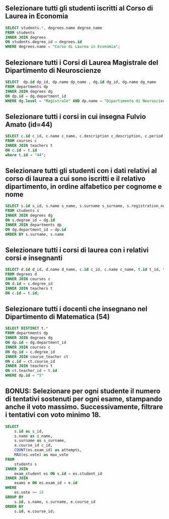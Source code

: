 ## Selezionare tutti gli studenti iscritti al Corso di Laurea in Economia

```sql
SELECT students.*, degrees.name degree_name
FROM students
INNER JOIN degrees
ON students.degree_id = degrees.id
WHERE degrees.name = "Corso di Laurea in Economia";
```

## Selezionare tutti i Corsi di Laurea Magistrale del Dipartimento di Neuroscienze

```sql
SELECT  dp.id dp_id, dp.name dp_name , dg.id dg_id, dg.name dg_name
FROM departments dp
INNER JOIN degrees dg
ON dp.id = dg.department_id
WHERE dg.level = "Magistrale" AND dp.name = "Dipartimento di Neuroscienze";
```

## Selezionare tutti i corsi in cui insegna Fulvio Amato (id=44)

```sql
SELECT c.id c_id, c.name c_name, c.description c_description, c.period c_period, c.year c_year, c.cfu c_cfu, c.website c_website, t.id t_id, t.name t_name, t.surname t_surname
FROM courses c
INNER JOIN teachers t
ON c.id = t.id
where t.id = "44";
```

## Selezionare tutti gli studenti con i dati relativi al corso di laurea a cui sono iscritti e il relativo dipartimento, in ordine alfabetico per cognome e nome

```sql
SELECT s.id s_id, s.name s_name, s.surname s_surname, s.registration_number s_registration_number, dg.id dg_id, dg.department_id dg_department_id, dg.name dg_name, dg.level dg_level, dg.address dg_address, dg.email dg_email, dg.website dg_website, dp.id dp_id, dp.name dp_name, dp.address dp_address, dp.phone dp_phone, dp.email dp_email, dp.website dp_website, dp.head_of_department dp_head_of_department
FROM students s
INNER JOIN degrees dg
ON s.degree_id = dg.id
INNER JOIN departments dp
ON dg.department_id = dp.id
ORDER BY s.surname, s.name
```

## Selezionare tutti i corsi di laurea con i relativi corsi e insegnanti

```sql
SELECT d.id d_id, d.name d_name, c.id c_id, c.name c_name, t.id t_id, t.name t_name, t.surname t_surname
FROM degrees d
INNER JOIN courses c
ON d.id = c.degree_id
INNER JOIN teachers t
ON c.id = t.id;
```

## Selezionare tutti i docenti che insegnano nel Dipartimento di Matematica (54)

```sql
SELECT DISTINCT t.*
FROM departments dp
INNER JOIN degrees dg
ON dp.id = dg.department_id
INNER JOIN courses c
ON dg.id = c.degree_id
INNER JOIN course_teacher ct
ON c.id = ct.course_id
INNER JOIN teachers t
ON ct.teacher_id = t.id
WHERE dp.id = "5"
```

## BONUS: Selezionare per ogni studente il numero di tentativi sostenuti per ogni esame, stampando anche il voto massimo. Successivamente, filtrare i tentativi con voto minimo 18.

```sql
SELECT
    s.id as s_id,
    s.name as s_name,
    s.surname as s_surname,
    e.course_id c_id,
    COUNT(es.exam_id) as attempts,
    MAX(es.vote) as max_vote
FROM
    students s
INNER JOIN
    exam_student es ON s.id = es.student_id
INNER JOIN
    exams e ON es.exam_id = e.id
WHERE
    es.vote >= 18
GROUP BY
    s.id, s.name, s.surname, e.course_id
ORDER BY
    s.id, e.course_id;

```
